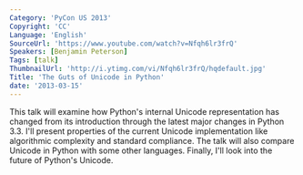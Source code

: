 ```yaml
---
Category: 'PyCon US 2013'
Copyright: 'CC'
Language: 'English'
SourceUrl: 'https://www.youtube.com/watch?v=Nfqh6lr3frQ'
Speakers: [Benjamin Peterson]
Tags: [talk]
ThumbnailUrl: 'http://i.ytimg.com/vi/Nfqh6lr3frQ/hqdefault.jpg'
Title: 'The Guts of Unicode in Python'
date: '2013-03-15'
---
```

This talk will examine how Python's internal Unicode representation has changed from its introduction through the latest major changes in Python 3.3. I'll present properties of the current Unicode implementation like algorithmic complexity and standard compliance. The talk will also compare Unicode in Python with some other languages. Finally, I'll look into the future of Python's Unicode.

